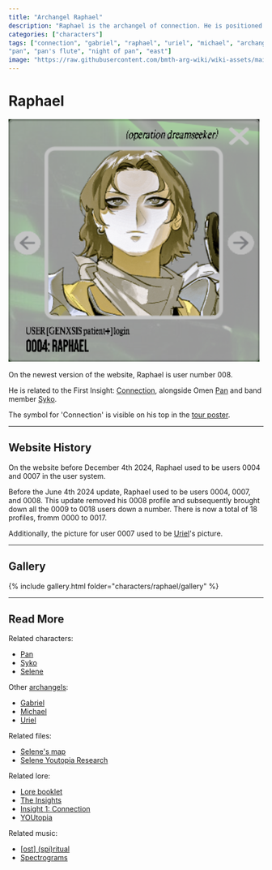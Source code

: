 ```yaml
---
title: "Archangel Raphael"
description: "Raphael is the archangel of connection. He is positioned to the East on Selene's the map of YOUtopia."
categories: ["characters"]
tags: ["connection", "gabriel", "raphael", "uriel", "michael", "archangel", "selene's map", 
"pan", "pan's flute", "night of pan", "east"]
image: "https://raw.githubusercontent.com/bmth-arg-wiki/wiki-assets/main/characters/raphael/raphael-300x300.png"
---
```


# Raphael

![Raphael's avatar](https://raw.githubusercontent.com/bmth-arg-wiki/wiki-assets/main/characters/raphael/4raphael.png)

On the newest version of the website, Raphael is user number 008.

He is related to the First Insight: [Connection](../lore/insight1-connection), 
alongside Omen [Pan](pan) and band member [Syko](syko).

The symbol for 'Connection' is visible on his top in the [tour poster](#gallery).

***

## Website History

On the website before December 4th 2024, Raphael used to be users 0004 and 0007 in the user system.

Before the June 4th 2024 update, Raphael used to be users 0004, 0007, and 0008.
This update removed his 0008 profile and subsequently brought down all the 0009 to 0018 users down a number.
There is now a total of 18 profiles, fromm 0000 to 0017.

Additionally, the picture for user 0007 used to be [Uriel](uriel)'s picture.

***

## Gallery

{% include gallery.html folder="characters/raphael/gallery" %}

***

## Read More

Related characters:

- [Pan](pan)
- [Syko](syko)
- [Selene](selene)

Other [archangels](characters#the-archangels):

- [Gabriel](gabriel)
- [Michael](michael)
- [Uriel](uriel)

Related files:

- [Selene's map](../for-sof/selenes_map)
- [Selene Youtopia Research](../for-sof/selene_youtopia_doc)

Related lore:

- [Lore booklet](../lore/booklet)
- [The Insights](../lore/insights)
- [Insight 1: Connection](../lore/insight1-connection)
- [YOUtopia](../lore/youtopia)

Related music:

- [[ost] (spi)ritual](../music/song-spiritual)
- [Spectrograms](../music/spectrograms)